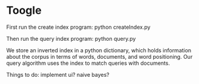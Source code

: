 # Toogle

First run the create index program:
python createIndex.py

Then run the query index program:
python query.py

We store an inverted index in a python dictionary, which holds information about the corpus in terms of words, documents, and word positioning.  Our query algorithm uses the index to match queries with documents.

Things to do:
implement ui?
naive bayes?
